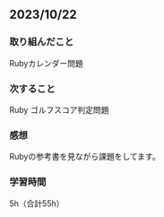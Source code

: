 ## 2023/10/22
### 取り組んだこと
Rubyカレンダー問題
### 次すること
Ruby ゴルフスコア判定問題
### 感想
Rubyの参考書を見ながら課題をしてます。
### 学習時間
5h（合計55h）
